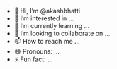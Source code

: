- 👋 Hi, I’m @akashbhatti
- 👀 I’m interested in ...
- 🌱 I’m currently learning ...
- 💞️ I’m looking to collaborate on ...
- 📫 How to reach me ...
- 😄 Pronouns: ...
- ⚡ Fun fact: ...

<!---
akashbhatti/akashbhatti is a ✨ special ✨ repository because its `README.md` (this file) appears on your GitHub profile.
You can click the Preview link to take a look at your changes.
https://trafficrider.xyz

